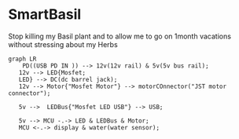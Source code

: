 # SmartBasil
Stop killing my Basil plant and to allow me to go on 1month vacations without stressing about my Herbs

```mermaid 
graph LR
    PD((USB PD IN )) --> 12v(12v rail) & 5v(5v bus rail);
   12v --> LED{Mosfet;
   LED} --> DC(dc barrel jack);
   12v --> Motor{"Mosfet Motor"} --> motorCOnnector("JST motor connector");

   5v -->  LEDBus{"Mosfet LED USB"} --> USB;

   5v --> MCU -.-> LED & LEDBus & Motor;
   MCU <-.-> display & water(water sensor);
```